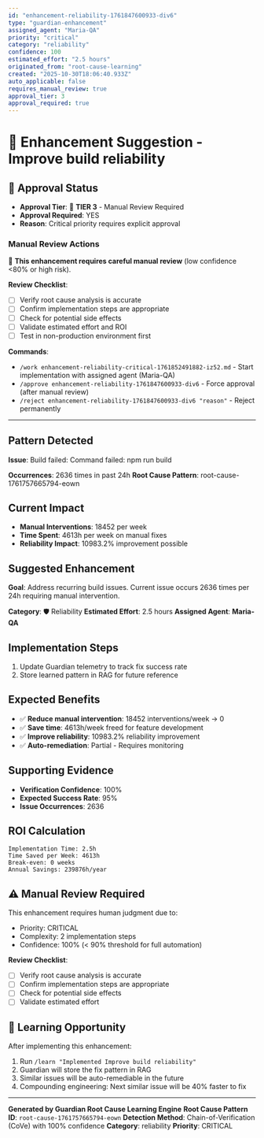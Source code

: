 ```yaml
---
id: "enhancement-reliability-1761847600933-div6"
type: "guardian-enhancement"
assigned_agent: "Maria-QA"
priority: "critical"
category: "reliability"
confidence: 100
estimated_effort: "2.5 hours"
originated_from: "root-cause-learning"
created: "2025-10-30T18:06:40.933Z"
auto_applicable: false
requires_manual_review: true
approval_tier: 3
approval_required: true
---
```


# 🚀 Enhancement Suggestion - Improve build reliability

## 🔐 Approval Status

- **Approval Tier**: 🔴 **TIER 3** - Manual Review Required
- **Approval Required**: YES
- **Reason**: Critical priority requires explicit approval

### Manual Review Actions

🔴 **This enhancement requires careful manual review** (low confidence <80% or high risk).

**Review Checklist**:
- [ ] Verify root cause analysis is accurate
- [ ] Confirm implementation steps are appropriate
- [ ] Check for potential side effects
- [ ] Validate estimated effort and ROI
- [ ] Test in non-production environment first

**Commands**:
- `/work enhancement-reliability-critical-1761852491882-iz52.md` - Start implementation with assigned agent (Maria-QA)
- `/approve enhancement-reliability-1761847600933-div6` - Force approval (after manual review)
- `/reject enhancement-reliability-1761847600933-div6 "reason"` - Reject permanently

---

## Pattern Detected

**Issue**: Build failed: Command failed: npm run build

**Occurrences**: 2636 times in past 24h
**Root Cause Pattern**: root-cause-1761757665794-eown

## Current Impact

- **Manual Interventions**: 18452 per week
- **Time Spent**: 4613h per week on manual fixes
- **Reliability Impact**: 10983.2% improvement possible

## Suggested Enhancement

**Goal**: Address recurring build issues. Current issue occurs 2636 times per 24h requiring manual intervention.

**Category**: 🛡️ Reliability
**Estimated Effort**: 2.5 hours
**Assigned Agent**: **Maria-QA**

## Implementation Steps

1. Update Guardian telemetry to track fix success rate
2. Store learned pattern in RAG for future reference

## Expected Benefits

- ✅ **Reduce manual intervention**: 18452 interventions/week → 0
- ✅ **Save time**: 4613h/week freed for feature development
- ✅ **Improve reliability**: 10983.2% reliability improvement
- ✅ **Auto-remediation**: Partial - Requires monitoring

## Supporting Evidence

- **Verification Confidence**: 100%
- **Expected Success Rate**: 95%
- **Issue Occurrences**: 2636

## ROI Calculation

```
Implementation Time: 2.5h
Time Saved per Week: 4613h
Break-even: 0 weeks
Annual Savings: 239876h/year
```

## ⚠️ Manual Review Required

This enhancement requires human judgment due to:
- Priority: CRITICAL
- Complexity: 2 implementation steps
- Confidence: 100% (< 90% threshold for full automation)

**Review Checklist**:
- [ ] Verify root cause analysis is accurate
- [ ] Confirm implementation steps are appropriate
- [ ] Check for potential side effects
- [ ] Validate estimated effort

## 🧠 Learning Opportunity

After implementing this enhancement:

1. Run `/learn "Implemented Improve build reliability"`
2. Guardian will store the fix pattern in RAG
3. Similar issues will be auto-remediable in the future
4. Compounding engineering: Next similar issue will be 40% faster to fix

---

**Generated by Guardian Root Cause Learning Engine**
**Root Cause Pattern ID**: `root-cause-1761757665794-eown`
**Detection Method**: Chain-of-Verification (CoVe) with 100% confidence
**Category**: reliability
**Priority**: CRITICAL